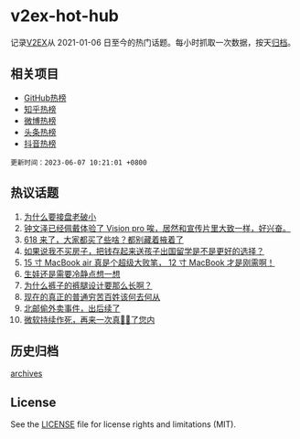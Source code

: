 # v2ex-hot-hub

 记录[V2EX](https://www.v2ex.com/)从 2021-01-06 日至今的热门话题。每小时抓取一次数据，按天[归档](archives)。
 
 ## 相关项目

- [GitHub热榜](https://github.com/snaildev/github-hot-hub)
- [知乎热榜](https://github.com/snaildev/zhihu-hot-hub)
- [微博热榜](https://github.com/snaildev/weibo-hot-hub)
- [头条热榜](https://github.com/snaildev/toutiao-hot-hub)
- [抖音热榜](https://github.com/snaildev/douyin-hot-hub)


 `更新时间：2023-06-07 10:21:01 +0800`

## 热议话题

1. [为什么要接盘老破小](https://www.v2ex.com/t/946215)
1. [钟文泽已经佩戴体验了 Vision pro 唉，居然和宣传片里大致一样，好兴奋。](https://www.v2ex.com/t/946308)
1. [618 来了，大家都买了些啥？都别藏着掖着了](https://www.v2ex.com/t/946299)
1. [如果说我不买房子，把钱存起来送孩子出国留学是不是更好的选择？](https://www.v2ex.com/t/946257)
1. [15 寸 MacBook air 真是个超级大败笔， 12 寸 MacBook 才是刚需啊！](https://www.v2ex.com/t/946284)
1. [生娃还是需要冷静点想一想](https://www.v2ex.com/t/946334)
1. [为什么裤子的裤腿设计要那么长啊？](https://www.v2ex.com/t/946197)
1. [现在的真正的普通穷苦百姓该何去何从](https://www.v2ex.com/t/946490)
1. [北邮偷外卖事件，出后续了](https://www.v2ex.com/t/946182)
1. [微软持续作死，再来一次真👋🏻了您内](https://www.v2ex.com/t/946180)

## 历史归档

[archives](archives)

## License

See the [LICENSE](LICENSE) file for license rights and limitations (MIT).
